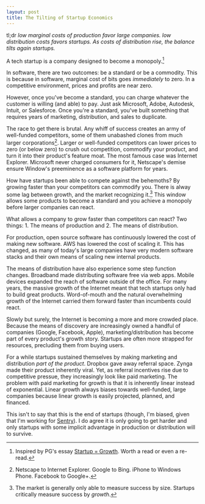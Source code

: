 ```yaml
---
layout: post
title: The Tilting of Startup Economics
---
```


tl;dr *low marginal costs of production favor large companies. low distribution costs favors startups. As costs of distribution rise, the balance tilts again startups.*

A tech startup is a company designed to become a monopoly.[^1]

In software, there are two outcomes: be a standard or be a commodity. This is because in software, marginal cost of bits goes *immediately* to zero. In a competitive environment, prices and profits are near zero.

However, once you've become a standard, you can charge whatever the customer is willing (and able) to pay. Just ask Microsoft, Adobe, Autodesk, Intuit, or Salesforce. Once you're a standard, you've built something that requires years of marketing, distribution, and sales to duplicate.

The race to get there is brutal. Any whiff of success creates an army of well-funded competitors, some of them unabashed clones from much larger corporations[^2]. Larger or well-funded competitors can lower prices to zero (or below zero) to crush out competition, commodify your product, and turn it into their product's feature moat. The most famous case was Internet Explorer. Microsoft never charged consumers for it, Netscape's demise ensure Window's preeminence as a software platform for years.

How have startups been able to compete against the behemoths? By growing faster than your competitors can commodify you. There is alway some lag between growth, and the market recognizing it.[^3] This window allows some products to become a standard and you achieve a monopoly before larger companies can react.

What allows a company to grow faster than competitors can react? Two things: 1. The means of production and 2. The means of distribution.

For production, open source software has continuously lowered the cost of making new software. AWS has lowered the cost of scaling it. This has changed, as many of today's large companies have very modern software stacks and their own means of scaling new internal products.

The means of distribution have also experience some step function changes. Broadband made distributing software free via web apps. Mobile devices expanded the reach of software outside of the office. For many years, the massive growth of the Internet meant that tech startups only had to build great products. Word-of-mouth and the natural overwhelming growth of the Internet carried them forward faster than incumbents could react.

Slowly but surely, the Internet is becoming a more and more crowded place. Because the means of discovery are increasingly owned a handful of companies (Google, Facebook, Apple), marketing/distribution has become part of every product's growth story. Startups are often more strapped for resources, precluding them from buying users.

For a while startups sustained themselves by making marketing and distribution *part of the product*. Dropbox gave away referral space. Zynga made their product inherently viral. Yet, as referral incentives rise due to competitive pressue, they increasingly look like paid marketing. The problem with paid marketing for growth is that it is inherently linear instead of exponential. Linear growth always biases towards well-funded, large companies because linear growth is easily projected, planned, and financed.

This isn't to say that this is the end of startups (though, I'm biased, given that I'm working for [Sentry](https://getsentry.com)). I do agree it is only going to get harder and only startups with some implicit advantage in production or distribution will to survive.

[^1]: Inspired by PG's essay [Startup = Growth](http://www.paulgraham.com/growth.html). Worth a read or even a re-read.
[^2]: Netscape to Internet Explorer. Google to Bing. iPhone to Windows Phone. Facebook to Google+.
[^3]: The market is generally only able to measure success by size. Startups critically measure success by *growth*.
